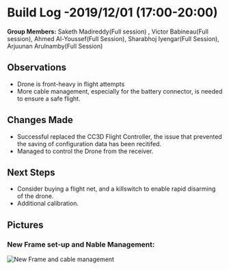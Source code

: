  # Build Log -2019/12/01  (17:00-20:00)
    
   **Group Members:**  Saketh Madireddy(Full session) , Victor Babineau(Full session), Ahmed Al-Youssef(Full Session), Sharabhoj Iyengar(Full Session), Arjuunan Arulnamby(Full Session)
  
   ## Observations
    
   * Drone is front-heavy in flight attempts
   * More cable management, especially for the battery connector, is needed to ensure a safe flight.
   
    
   ## Changes Made
    
   * Successful replaced the CC3D Flight Controller, the issue that prevented the saving of configuration data has been recitifed.
   * Managed to control the Drone from the receiver.

   
   ## Next Steps
   
   * Consider buying a flight net, and a killswitch to enable rapid disarming of the drone.
   * Additional calibration.
   

   ## Pictures
   
   ### New Frame set-up and Nable Management:
    
   ![New Frame and cable management](https://github.com/uOttawaDrone/drone-fall-2019/blob/master/docs/img/FrameNewCableMgmt.jpg "FrameNewCableMgmt.jpg" )
   
